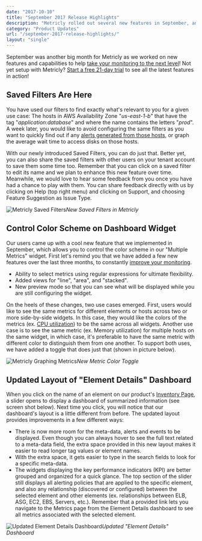 ```yaml
---
date: "2017-10-10"
title: "September 2017 Release Highlights"
description: "Metricly rolled out several new features in September, and we are incredibly excited to share them with you."
category: "Product Updates"
url: "/september-2017-release-highlights/"
layout: "single"
---
```


September was another big month for Metricly as we worked on new features and capabilities to help [take your monitoring to the next level](/evaluate-monitoring-strategy)! Not yet setup with Metricly? [Start a free 21-day trial](/signup) to see all the latest features in action!

Saved Filters Are Here
----------------------

You have used our filters to find exactly what's relevant to you for a given use case: The hosts in AWS Availability Zone "*us-east-1-b*" that have the tag "*application:database*" and where the name contains the letters "*prod*". A week later, you would like to avoid configuring the same filters as you want to quickly find out if any [alerts generated from those hosts](/effective-monitoring-alert-rules), or graph the average wait time to access disks on those hosts.

With our newly introduced Saved Filters, you can do just that. Better yet, you can also share the saved filters with other users on your tenant account to save them some time too. Remember that you can click on a saved filter to edit its name and we plan to enhance this new feature over time. Meanwhile, we would love to hear some feedback from you once you have had a chance to play with them. You can share feedback directly with us by clicking on Help (top right menu) and clicking on Support, and choosing Feature Suggestion as Issue Type.

![Metricly Saved Filters](/wp-content/uploads/2017/09/1-Metricly-Saved-Filters.png)*New Saved Filters in Metricly*

Control Color Scheme on Dashboard Widget
----------------------------------------

Our users came up with a cool new feature that we implemented in September, which allows you to control the color scheme in our "Multiple Metrics" widget. First let's remind you that we have added a few new features over the last three months, to constantly [improve your monitoring](/alert-noise-blog).

-   Ability to select metrics using regular expressions for ultimate flexibility.
-   Added views for "line", "area", and "stacked".
-   New preview mode so that you can see what will be displayed while you are still configuring the widget.

On the heels of these changes, two use cases emerged. First, users would like to see the same metrics for different elements or hosts across two or more side-by-side widgets. In this case, they would like the colors of the metrics (ex. [CPU utilization](/subtleties-ec2-cpu-utilization)) to be the same across all widgets. Another use case is to see the same metric (ex. Memory utilization) for multiple hosts on the same widget, in which case, it's preferable to have the same metric with different color to distinguish them from one another. To support both uses, we have added a toggle that does just that (shown in picture below).

![Metricly Graphing Metrics](/wp-content/uploads/2017/09/2-Metricly-Graphing-Metrics.png)*New Metric Color Toggle*

Updated Layout of "Element Details" Dashboard
---------------------------------------------

When you click on the name of an element on our product's [Inventory Page](http://public.metricly.com/#/inventory), a slider opens to display a dashboard of summarized information (see screen shot below). Next time you click, you will notice that our dashboard's layout is a little different from before. The updated layout provides improvements in a few different ways:

-   There is now more room for the meta-data, alerts and events to be displayed. Even though you can always hover to see the full text related to a meta-data field, the extra space provided in this new layout makes it easier to read longer tag values or element names.
-   With the extra space, it gets easier to type in the search fields to look for a specific meta-data.
-   The widgets displaying the key performance indicators (KPI) are better grouped and organized for a quick glance. The top section of the slider still displays all alerting policies that are applied to the specific element, and also any relationship (discovered or configured) between the selected element and other elements (ex. relationships between ELB, ASG, EC2, EBS, Servers, etc.). Remember that a provided link lets you navigate to the Metrics page from the Element Details dashboard to see all metrics associated with the selected element.

![Updated Element Details Dashboard](/wp-content/uploads/2017/09/3-Updated-Element-Details-Dashboard.png)*Updated "Element Details" Dashboard*
